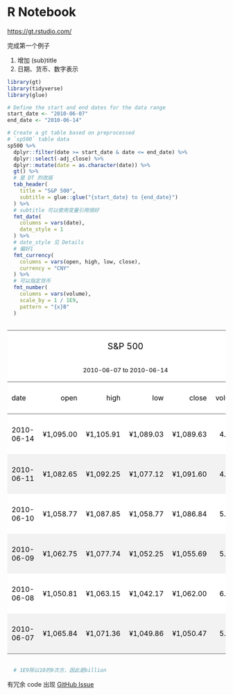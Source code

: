 R Notebook
================

<https://gt.rstudio.com/>

完成第一个例子

1.  增加 (sub)title
2.  日期、货币、数字表示

<!-- end list -->

``` r
library(gt)
library(tidyverse)
library(glue)

# Define the start and end dates for the data range
start_date <- "2010-06-07"
end_date <- "2010-06-14"

# Create a gt table based on preprocessed
# `sp500` table data
sp500 %>%
  dplyr::filter(date >= start_date & date <= end_date) %>%
  dplyr::select(-adj_close) %>%
  dplyr::mutate(date = as.character(date)) %>%
  gt() %>%
  # 是 DT 的改版
  tab_header(
    title = "S&P 500",
    subtitle = glue::glue("{start_date} to {end_date}")
  ) %>%
  # subtitle 可以使用变量引用很好
  fmt_date(
    columns = vars(date),
    date_style = 1
  ) %>%
  # date_style 见 Details
  # 偏好1
  fmt_currency(
    columns = vars(open, high, low, close),
    currency = "CNY"
  ) %>%
  # 可以指定货币
  fmt_number(
    columns = vars(volume),
    scale_by = 1 / 1E9,
    pattern = "{x}B"
  )
```

<!--html_preserve-->

<style>html {
  font-family: -apple-system, BlinkMacSystemFont, 'Segoe UI', Roboto, Oxygen, Ubuntu, Cantarell, 'Helvetica Neue', 'Fira Sans', 'Droid Sans', Arial, sans-serif;
}

#gqgovpiejj .gt_table {
  display: table;
  border-collapse: collapse;
  margin-left: auto;
  margin-right: auto;
  color: #000000;
  font-size: 16px;
  background-color: #FFFFFF;
  /* table.background.color */
  width: auto;
  /* table.width */
  border-top-style: solid;
  /* table.border.top.style */
  border-top-width: 2px;
  /* table.border.top.width */
  border-top-color: #A8A8A8;
  /* table.border.top.color */
}

#gqgovpiejj .gt_heading {
  background-color: #FFFFFF;
  /* heading.background.color */
  border-bottom-color: #FFFFFF;
}

#gqgovpiejj .gt_title {
  color: #000000;
  font-size: 125%;
  /* heading.title.font.size */
  padding-top: 4px;
  /* heading.top.padding */
  padding-bottom: 1px;
  border-bottom-color: #FFFFFF;
  border-bottom-width: 0;
}

#gqgovpiejj .gt_subtitle {
  color: #000000;
  font-size: 85%;
  /* heading.subtitle.font.size */
  padding-top: 1px;
  padding-bottom: 4px;
  /* heading.bottom.padding */
  border-top-color: #FFFFFF;
  border-top-width: 0;
}

#gqgovpiejj .gt_bottom_border {
  border-bottom-style: solid;
  /* heading.border.bottom.style */
  border-bottom-width: 2px;
  /* heading.border.bottom.width */
  border-bottom-color: #A8A8A8;
  /* heading.border.bottom.color */
}

#gqgovpiejj .gt_column_spanner {
  border-bottom-style: solid;
  border-bottom-width: 2px;
  border-bottom-color: #A8A8A8;
  padding-top: 4px;
  padding-bottom: 4px;
}

#gqgovpiejj .gt_col_heading {
  color: #000000;
  background-color: #FFFFFF;
  /* column_labels.background.color */
  font-size: 16px;
  /* column_labels.font.size */
  font-weight: initial;
  /* column_labels.font.weight */
  vertical-align: middle;
  padding: 10px;
  margin: 10px;
}

#gqgovpiejj .gt_sep_right {
  border-right: 5px solid #FFFFFF;
}

#gqgovpiejj .gt_group_heading {
  padding: 8px;
  color: #000000;
  background-color: #FFFFFF;
  /* stub_group.background.color */
  font-size: 16px;
  /* stub_group.font.size */
  font-weight: initial;
  /* stub_group.font.weight */
  border-top-style: solid;
  /* stub_group.border.top.style */
  border-top-width: 2px;
  /* stub_group.border.top.width */
  border-top-color: #A8A8A8;
  /* stub_group.border.top.color */
  border-bottom-style: solid;
  /* stub_group.border.bottom.style */
  border-bottom-width: 2px;
  /* stub_group.border.bottom.width */
  border-bottom-color: #A8A8A8;
  /* stub_group.border.bottom.color */
  vertical-align: middle;
}

#gqgovpiejj .gt_empty_group_heading {
  padding: 0.5px;
  color: #000000;
  background-color: #FFFFFF;
  /* stub_group.background.color */
  font-size: 16px;
  /* stub_group.font.size */
  font-weight: initial;
  /* stub_group.font.weight */
  border-top-style: solid;
  /* stub_group.border.top.style */
  border-top-width: 2px;
  /* stub_group.border.top.width */
  border-top-color: #A8A8A8;
  /* stub_group.border.top.color */
  border-bottom-style: solid;
  /* stub_group.border.bottom.style */
  border-bottom-width: 2px;
  /* stub_group.border.bottom.width */
  border-bottom-color: #A8A8A8;
  /* stub_group.border.bottom.color */
  vertical-align: middle;
}

#gqgovpiejj .gt_striped tr:nth-child(even) {
  background-color: #f2f2f2;
}

#gqgovpiejj .gt_row {
  padding: 10px;
  /* row.padding */
  margin: 10px;
  vertical-align: middle;
}

#gqgovpiejj .gt_stub {
  border-right-style: solid;
  border-right-width: 2px;
  border-right-color: #A8A8A8;
  padding-left: 12px;
}

#gqgovpiejj .gt_stub.gt_row {
  background-color: #FFFFFF;
}

#gqgovpiejj .gt_summary_row {
  background-color: #FFFFFF;
  /* summary_row.background.color */
  padding: 6px;
  /* summary_row.padding */
  text-transform: inherit;
  /* summary_row.text_transform */
}

#gqgovpiejj .gt_first_summary_row {
  border-top-style: solid;
  border-top-width: 2px;
  border-top-color: #A8A8A8;
}

#gqgovpiejj .gt_table_body {
  border-top-style: solid;
  /* field.border.top.style */
  border-top-width: 2px;
  /* field.border.top.width */
  border-top-color: #A8A8A8;
  /* field.border.top.color */
  border-bottom-style: solid;
  /* field.border.bottom.style */
  border-bottom-width: 2px;
  /* field.border.bottom.width */
  border-bottom-color: #A8A8A8;
  /* field.border.bottom.color */
}

#gqgovpiejj .gt_footnote {
  font-size: 90%;
  /* footnote.font.size */
  padding: 4px;
  /* footnote.padding */
}

#gqgovpiejj .gt_sourcenote {
  font-size: 90%;
  /* sourcenote.font.size */
  padding: 4px;
  /* sourcenote.padding */
}

#gqgovpiejj .gt_center {
  text-align: center;
}

#gqgovpiejj .gt_left {
  text-align: left;
}

#gqgovpiejj .gt_right {
  text-align: right;
  font-variant-numeric: tabular-nums;
}

#gqgovpiejj .gt_font_normal {
  font-weight: normal;
}

#gqgovpiejj .gt_font_bold {
  font-weight: bold;
}

#gqgovpiejj .gt_font_italic {
  font-style: italic;
}

#gqgovpiejj .gt_super {
  font-size: 65%;
}

#gqgovpiejj .gt_footnote_glyph {
  font-style: italic;
  font-size: 65%;
}
</style>

<div id="gqgovpiejj" style="overflow-x:auto;">

<!--gt table start-->

<table class="gt_table">

<thead>

<tr>

<th class="gt_heading gt_title gt_font_normal gt_center" colspan="6">

S\&P
500

</th>

</tr>

<tr>

<th class="gt_heading gt_subtitle gt_font_normal gt_center gt_bottom_border" colspan="6">

2010-06-07 to 2010-06-14

</th>

</tr>

</thead>

<tr>

<th class="gt_col_heading gt_left" rowspan="1" colspan="1">

date

</th>

<th class="gt_col_heading gt_right" rowspan="1" colspan="1">

open

</th>

<th class="gt_col_heading gt_right" rowspan="1" colspan="1">

high

</th>

<th class="gt_col_heading gt_right" rowspan="1" colspan="1">

low

</th>

<th class="gt_col_heading gt_right" rowspan="1" colspan="1">

close

</th>

<th class="gt_col_heading gt_right" rowspan="1" colspan="1">

volume

</th>

</tr>

<tbody class="gt_table_body gt_striped">

<tr>

<td class="gt_row gt_left">

2010-06-14

</td>

<td class="gt_row gt_right">

¥1,095.00

</td>

<td class="gt_row gt_right">

¥1,105.91

</td>

<td class="gt_row gt_right">

¥1,089.03

</td>

<td class="gt_row gt_right">

¥1,089.63

</td>

<td class="gt_row gt_right">

4.43B

</td>

</tr>

<tr>

<td class="gt_row gt_left">

2010-06-11

</td>

<td class="gt_row gt_right">

¥1,082.65

</td>

<td class="gt_row gt_right">

¥1,092.25

</td>

<td class="gt_row gt_right">

¥1,077.12

</td>

<td class="gt_row gt_right">

¥1,091.60

</td>

<td class="gt_row gt_right">

4.06B

</td>

</tr>

<tr>

<td class="gt_row gt_left">

2010-06-10

</td>

<td class="gt_row gt_right">

¥1,058.77

</td>

<td class="gt_row gt_right">

¥1,087.85

</td>

<td class="gt_row gt_right">

¥1,058.77

</td>

<td class="gt_row gt_right">

¥1,086.84

</td>

<td class="gt_row gt_right">

5.14B

</td>

</tr>

<tr>

<td class="gt_row gt_left">

2010-06-09

</td>

<td class="gt_row gt_right">

¥1,062.75

</td>

<td class="gt_row gt_right">

¥1,077.74

</td>

<td class="gt_row gt_right">

¥1,052.25

</td>

<td class="gt_row gt_right">

¥1,055.69

</td>

<td class="gt_row gt_right">

5.98B

</td>

</tr>

<tr>

<td class="gt_row gt_left">

2010-06-08

</td>

<td class="gt_row gt_right">

¥1,050.81

</td>

<td class="gt_row gt_right">

¥1,063.15

</td>

<td class="gt_row gt_right">

¥1,042.17

</td>

<td class="gt_row gt_right">

¥1,062.00

</td>

<td class="gt_row gt_right">

6.19B

</td>

</tr>

<tr>

<td class="gt_row gt_left">

2010-06-07

</td>

<td class="gt_row gt_right">

¥1,065.84

</td>

<td class="gt_row gt_right">

¥1,071.36

</td>

<td class="gt_row gt_right">

¥1,049.86

</td>

<td class="gt_row gt_right">

¥1,050.47

</td>

<td class="gt_row gt_right">

5.47B

</td>

</tr>

</tbody>

</table>

<!--gt table end-->

</div>

<!--/html_preserve-->

``` r
  # 1E9除以10的9次方，因此是billion
```

有冗余 code 出现 [GitHub Issue](https://github.com/rstudio/gt/issues/104)
